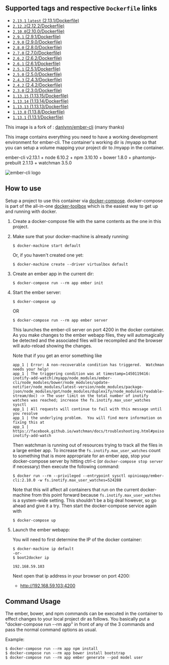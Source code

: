## Supported tags and respective `Dockerfile` links

+ [`2.13.1`,`latest` (2.13.1/Dockerfile)](https://github.com/opinioapp/ember-cli/blob/2.12.2/Dockerfile)
+ [`2.12.2`(2.12.2/Dockerfile)](https://github.com/opinioapp/ember-cli/blob/2.12.2/Dockerfile)
+ [`2.10.0`(2.10.0/Dockerfile)](https://github.com/opinioapp/ember-cli/blob/2.10.0/Dockerfile)
+ [`2.9.1` (2.9.1/Dockerfile)](https://github.com/opinioapp/ember-cli/blob/2.9.1/Dockerfile)
+ [`2.9.0` (2.9.0/Dockerfile)](https://github.com/opinioapp/ember-cli/blob/2.9.0/Dockerfile)
+ [`2.8.0` (2.8.0/Dockerfile)](https://github.com/opinioapp/ember-cli/blob/2.8.0/Dockerfile)
+ [`2.7.0` (2.7.0/Dockerfile)](https://github.com/opinioapp/ember-cli/blob/2.7.0/Dockerfile)
+ [`2.6.2` (2.6.2/Dockerfile)](https://github.com/opinioapp/ember-cli/blob/2.6.2/Dockerfile)
+ [`2.6.1` (2.6.1/Dockerfile)](https://github.com/opinioapp/ember-cli/blob/2.6.1/Dockerfile)
+ [`2.5.1` (2.5.1/Dockerfile)](https://github.com/opinioapp/ember-cli/blob/2.5.1/Dockerfile)
+ [`2.5.0` (2.5.0/Dockerfile)](https://github.com/opinioapp/ember-cli/blob/2.5.0/Dockerfile)
+ [`2.4.3` (2.4.3/Dockerfile)](https://github.com/danlynn/ember-cli/blob/2.4.3/Dockerfile)
+ [`2.4.2` (2.4.2/Dockerfile)](https://github.com/danlynn/ember-cli/blob/2.4.2/Dockerfile)
+ [`2.3.0` (2.3.0/Dockerfile)](https://github.com/danlynn/ember-cli/blob/2.3.0/Dockerfile)
+ [`1.13.15` (1.13.15/Dockerfile)](https://github.com/opinioapp/ember-cli/blob/1.13.15/Dockerfile)
+ [`1.13.14` (1.13.14/Dockerfile)](https://github.com/danlynn/ember-cli/blob/1.13.14/Dockerfile)
+ [`1.13.13` (1.13.13/Dockerfile)](https://github.com/danlynn/ember-cli/blob/1.13.13/Dockerfile)
+ [`1.13.8` (1.13.8/Dockerfile)](https://github.com/danlynn/ember-cli/blob/1.13.8/Dockerfile)
+ [`1.13.1` (1.13.1/Dockerfile)](https://github.com/danlynn/ember-cli/blob/1.13.1/Dockerfile)


This image is a fork of : [danlynn/ember-cli](https://registry.hub.docker.com/u/danlynn/ember-cli/) (many thanks)

This image contains everything you need to have a working development environment for ember-cli.  The container's working dir is /myapp so that you can setup a volume mapping your project dir to /myapp in the container.

ember-cli v2.13.1 + node 6.10.2 + npm 3.10.10 + bower 1.8.0 + phantomjs-prebuilt 2.1.13 + watchman 3.5.0

![ember-cli logo](https://raw.githubusercontent.com/opinioapp/ember-cli/master/logo.png)


## How to use

Setup a project to use this container via [docker-compose](https://www.docker.com/products/docker-compose).  docker-compose is part of the all-in-one [docker-toolbox](https://www.docker.com/products/overview#/docker_toolbox) which is the easiest way to get up and running with docker.

1. Create a docker-compose file with the same contents as the one in this project.

2. Make sure that your docker-machine is already running:

	```
	$ docker-machine start default
	```
	
	Or, if you haven't created one yet:
	
	```
	$ docker-machine create --driver virtualbox default
	```

2. Create an ember app in the current dir:

	```
	$ docker-compose run --rm app ember init
	```

3. Start the ember server:

   ```
   $ docker-compose up
   ```

   OR

   ```
   $ docker-compose run --rm app ember server
   ```

   This launches the ember-cli server on port 4200 in the docker container. As you make changes to the ember webapp files, they will automagically be detected and the associated files will be recompiled and the browser will auto-reload showing the changes.
   
   Note that if you get an error something like
   
   ```
   app_1 | Error: A non-recoverable condition has triggered.  Watchman needs your help!
   app_1 | The triggering condition was at timestamp=1450119416: inotify-add-watch(/myapp/node_modules/ember-cli/node_modules/bower/node_modules/update-notifier/node_modules/latest-version/node_modules/package-json/node_modules/got/node_modules/duplexify/node_modules/readable-stream/doc) -> The user limit on the total number of inotify watches was reached; increase the fs.inotify.max_user_watches sysctl
   app_1 | All requests will continue to fail with this message until you resolve
   app_1 | the underlying problem.  You will find more information on fixing this at
   app_1 | https://facebook.github.io/watchman/docs/troubleshooting.html#poison-inotify-add-watch
   ```
   
   Then watchman is running out of resources trying to track all the files in a large ember app.  To increase the `fs.inotify.max_user_watches` count to something that is more appropriate for an ember app, stop your docker-compose server by hitting ctrl-c (or `docker-compose stop server` if necessary) then execute the following command:
   
   ```
   $ docker run --rm --privileged --entrypoint sysctl opinioapp/ember-cli:2.10.0 -w fs.inotify.max_user_watches=524288
   ```
   
   Note that this will affect all containers that run on the current docker-machine from this point forward because `fs.inotify.max_user_watches` is a system-wide setting.  This shouldn't be a big deal however, so go ahead and give it a try.  Then start the docker-compose service again with
   
   ```
   $ docker-compose up
   ```

4. Launch the ember webapp:

   You will need to first determine the IP of the docker container:

   ```
   $ docker-machine ip default
   -or-
   $ boot2docker ip

   192.168.59.103
   ```

   Next open that ip address in your browser on port 4200:

   + http://192.168.59.103:4200

## Command Usage

The ember, bower, and npm commands can be executed in the container to effect changes to your local project dir as follows.  You basically put a "docker-compose run --rm app" in front of any of the 3 commands and pass the normal command options as usual.

Example:

```
$ docker-compose run --rm app npm install
$ docker-compose run --rm app bower install bootstrap
$ docker-compose run --rm app ember generate --pod model user
```

